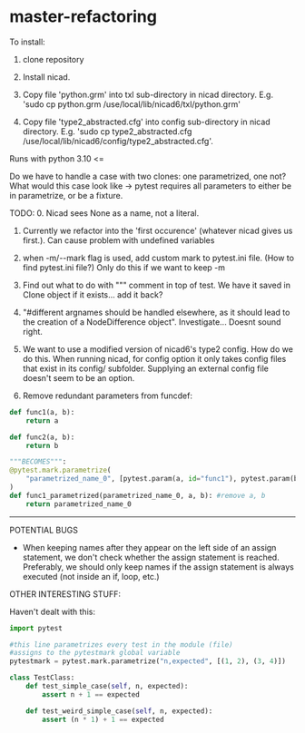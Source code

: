 # master-refactoring


To install: 

1. clone repository

2. Install nicad.

3. Copy file 'python.grm' into txl sub-directory in nicad directory. E.g. 'sudo cp python.grm /use/local/lib/nicad6/txl/python.grm'

4. Copy file 'type2_abstracted.cfg' into config sub-directory in nicad directory. E.g. 'sudo cp type2_abstracted.cfg /use/local/lib/nicad6/config/type2_abstracted.cfg'. 

Runs with python 3.10 <=


Do we have to handle a case with two clones: one parametrized, one not? What would this case look like
-> pytest requires all parameters to either be in parametrize, or be a fixture.

TODO:
0. Nicad sees None as a name, not a literal.

1. Currently we refactor into the 'first occurence' (whatever nicad gives us first.). Can cause problem with undefined variables

2. when -m/--mark flag is used, add custom mark to pytest.ini file. (How to find pytest.ini file?) Only do this if we want to keep -m

3. Find out what to do with """ comment in top of test. We have it saved in Clone object if it exists... add it back?

4. "#different argnames should be handled elsewhere, as it should lead to the creation of a NodeDifference object". Investigate...
Doesnt sound right.

5. We want to use a modified version of nicad6's type2 config. How do we do this. When running nicad, for config option it only takes config files that exist in its config/ subfolder. Supplying an external config file doesn't seem to be an option.

6. Remove redundant parameters from funcdef:
```python
def func1(a, b):
    return a

def func2(a, b):
    return b

"""BECOMES""":
@pytest.mark.parametrize(
    "parametrized_name_0", [pytest.param(a, id="func1"), pytest.param(b, id="func2")]
)
def func1_parametrized(parametrized_name_0, a, b): #remove a, b
    return parametrized_name_0    

```
-------------------------------------------------------------------------------------------


POTENTIAL BUGS

- When keeping names after they appear on the left side of an assign statement, we don't check whether the assign statement is reached. Preferably, we should only keep names if the assign statement is always executed (not inside an if, loop, etc.)  



OTHER INTERESTING STUFF:

Haven't dealt with this:
```python
import pytest

#this line parametrizes every test in the module (file)
#assigns to the pytestmark global variable
pytestmark = pytest.mark.parametrize("n,expected", [(1, 2), (3, 4)])

class TestClass:
    def test_simple_case(self, n, expected):
        assert n + 1 == expected

    def test_weird_simple_case(self, n, expected):
        assert (n * 1) + 1 == expected

```
